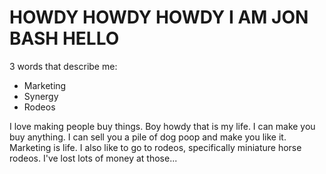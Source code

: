 # HOWDY HOWDY HOWDY I AM JON BASH HELLO

3 words that describe me:

- Marketing
- Synergy
- Rodeos

I love making people buy things. Boy howdy that is my life. I can make you buy anything. I can sell you a pile of dog poop and make you like it. Marketing is life. I also like to go to rodeos, specifically miniature horse rodeos. I've lost lots of money at those...
